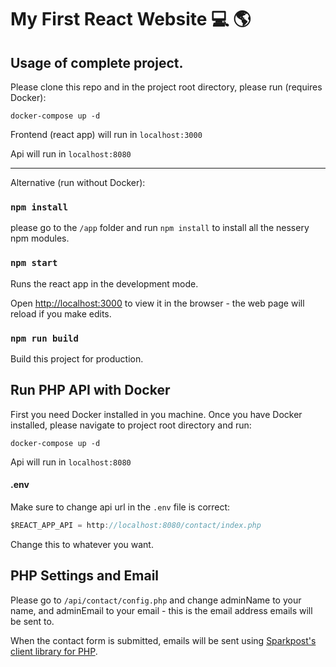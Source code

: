 # My First React Website 💻 🌎

## Usage of complete project.

Please clone this repo and in the project root directory, please run (requires Docker):

`docker-compose up -d`

Frontend (react app) will run in `localhost:3000`

Api will run in `localhost:8080`

---

Alternative (run without Docker): 

### `npm install`

please go to the `/app` folder and run `npm install` to install all the nessery npm modules.

### `npm start`

Runs the react app in the development mode.

Open <a href="http://localhost:3000" target="_blank">http://localhost:3000</a> to view it in the browser - the web page will reload if you make edits.

### `npm run build`

Build this project for production.

## Run PHP API with Docker
First you need Docker installed in you machine. Once you have Docker installed, please navigate to project root directory and run:

`docker-compose up -d`
 
Api will run in `localhost:8080`

#### .env

Make sure to change api url in the `.env` file is correct:

```javascript
$REACT_APP_API = http://localhost:8080/contact/index.php
```

Change this to whatever you want.

## PHP Settings and Email

Please go to `/api/contact/config.php` and change adminName to your name, and adminEmail to your email - this is the email address emails will be sent to.

When the contact form is submitted, emails will be sent using <a href="https://github.com/SparkPost/php-sparkpost" target="_blank">Sparkpost's client library for PHP</a>.



